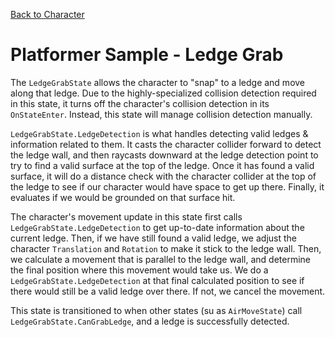 

[Back to Character](../character.md)

# Platformer Sample - Ledge Grab

The `LedgeGrabState` allows the character to "snap" to a ledge and move along that ledge. Due to the highly-specialized collision detection required in this state, it turns off the character's collision detection in its `OnStateEnter`. Instead, this state will manage collision detection manually.

`LedgeGrabState.LedgeDetection` is what handles detecting valid ledges & information related to them. It casts the character collider forward to detect the ledge wall, and then raycasts downward at the ledge detection point to try to find a valid surface at the top of the ledge. Once it has found a valid surface, it will do a distance check with the character collider at the top of the ledge to see if our character would have space to get up there. Finally, it evaluates if we would be grounded on that surface hit.

The character's movement update in this state first calls `LedgeGrabState.LedgeDetection` to get up-to-date information about the current ledge. Then, if we have still found a valid ledge, we adjust the character `Translation` and `Rotation` to make it stick to the ledge wall. Then, we calculate a movement that is parallel to the ledge wall, and determine the final position where this movement would take us. We do a `LedgeGrabState.LedgeDetection` at that final calculated position to see if there would still be a valid ledge over there. If not, we cancel the movement.

This state is transitioned to when other states (su as `AirMoveState`) call `LedgeGrabState.CanGrabLedge`, and a ledge is successfully detected.